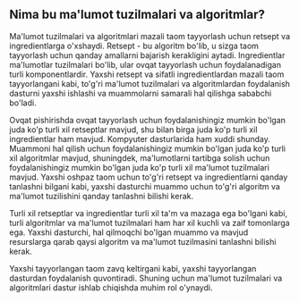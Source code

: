 ## Nima bu ma'lumot tuzilmalari va algoritmlar?

Ma'lumot tuzilmalari va algoritmlari mazali taom tayyorlash uchun retsept va ingredientlarga o'xshaydi. Retsept - bu algoritm bo'lib, u sizga taom tayyorlash uchun qanday amallarni bajarish kerakligini aytadi. Ingredientlar ma'lumotlar tuzilmalari bo'lib, ular ovqat tayyorlash uchun foydalanadigan turli komponentlardir. Yaxshi retsept va sifatli ingredientlardan mazali taom tayyorlangani kabi, to'g'ri ma'lumot tuzilmalari va algoritmlardan foydalanish dasturni yaxshi ishlashi va muammolarni samarali hal qilishga sababchi bo'ladi.

Ovqat pishirishda ovqat tayyorlash uchun foydalanishingiz mumkin bo'lgan juda ko'p turli xil retseptlar mavjud, shu bilan birga juda ko'p turli xil ingredientlar ham mavjud. Kompyuter dasturlarida ham xuddi shunday. Muammoni hal qilish uchun foydalanishingiz mumkin bo'lgan juda ko'p turli xil algoritmlar mavjud, shuningdek, ma'lumotlarni tartibga solish uchun foydalanishingiz mumkin bo'lgan juda ko'p turli xil ma'lumot tuzilmalari mavjud. Yaxshi oshpaz taom uchun to'g'ri retsept va ingredientlarni qanday tanlashni bilgani kabi, yaxshi dasturchi muammo uchun to'g'ri algoritm va ma'lumot tuzilishini qanday tanlashni bilishi kerak.

Turli xil retseptlar va ingredientlar turli xil ta'm va mazaga ega bo'lgani kabi, turli algoritmlar va ma'lumot tuzilmalari ham har xil kuchli va zaif tomonlarga ega. Yaxshi dasturchi, hal qilmoqchi bo'lgan muammo va mavjud resurslarga qarab qaysi algoritm va ma'lumot tuzilmasini tanlashni bilishi kerak.

Yaxshi tayyorlangan taom zavq keltirgani kabi, yaxshi tayyorlangan dasturdan foydalanish quvontiradi. Shuning uchun ma'lumot tuzilmalari va algoritmlari dastur ishlab chiqishda muhim rol o'ynaydi.